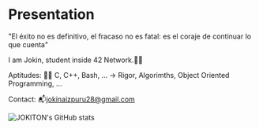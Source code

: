 # Presentation

"El éxito no es definitivo, el fracaso no es fatal: es el coraje de continuar lo que cuenta"

I am Jokin, student inside 42 Network.🙋‍♂️


Aptitudes:
  🧑‍💻 C, C++, Bash, ... -> Rigor, Algorimths, Object Oriented Programming, ...

Contact:
  📬jokinaizpuru28@gmail.com

![JOKITON's GitHub stats](https://github-readme-stats.vercel.app/api?username=JOKITON&show_icons=true&theme=dracula)


